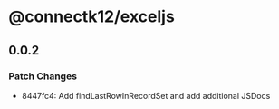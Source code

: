 # @connectk12/exceljs

## 0.0.2

### Patch Changes

- 8447fc4: Add findLastRowInRecordSet and add additional JSDocs
